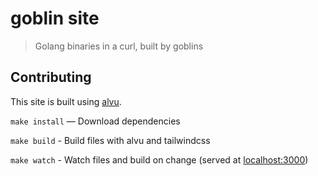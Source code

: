 # goblin site

> Golang binaries in a curl, built by goblins

## Contributing

This site is built using [alvu](https://barelyhuman.github.io/alvu/00-readme).

`make install` — Download dependencies

`make build` - Build files with alvu and tailwindcss

`make watch` - Watch files and build on change (served at [localhost:3000](http://localhost:3000))
